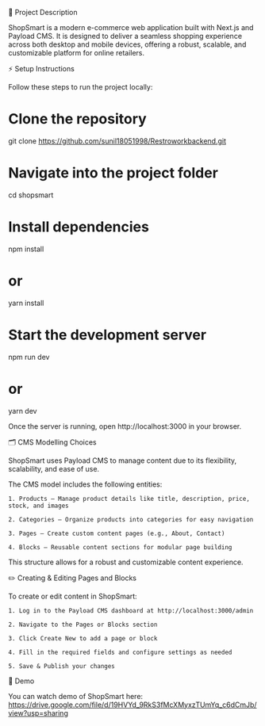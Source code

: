 📖 Project Description

ShopSmart is a modern e-commerce web application built with Next.js and Payload CMS.
It is designed to deliver a seamless shopping experience across both desktop and mobile devices, offering a robust, scalable, and customizable platform for online retailers.

⚡ Setup Instructions

Follow these steps to run the project locally:

# Clone the repository
git clone https://github.com/sunil18051998/Restroworkbackend.git

# Navigate into the project folder
cd shopsmart

# Install dependencies
npm install
# or
yarn install

# Start the development server
npm run dev
# or
yarn dev


Once the server is running, open http://localhost:3000
 in your browser.

🗂 CMS Modelling Choices

 ShopSmart uses Payload CMS to manage content due to its flexibility, scalability, and ease of use.

The CMS model includes the following entities:

    1. Products – Manage product details like title, description, price, stock, and images

    2. Categories – Organize products into categories for easy navigation

    3. Pages – Create custom content pages (e.g., About, Contact)

    4. Blocks – Reusable content sections for modular page building

This structure allows for a robust and customizable content experience.

✏️ Creating & Editing Pages and Blocks

To create or edit content in ShopSmart:

    1. Log in to the Payload CMS dashboard at http://localhost:3000/admin

    2. Navigate to the Pages or Blocks section

    3. Click Create New to add a page or block

    4. Fill in the required fields and configure settings as needed

    5. Save & Publish your changes

🚀 Demo

You can watch demo of ShopSmart here:
https://drive.google.com/file/d/19HVYd_9RkS3fMcXMyxzTUmYq_c6dCmJb/view?usp=sharing
